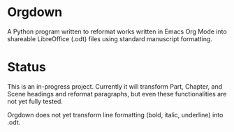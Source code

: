# Orgdown

A Python program written to reformat works written in Emacs Org Mode into shareable LibreOffice (.odt) files using standard manuscript formatting.

# Status

This is an in-progress project. Currently it will transform Part, Chapter, and Scene headings and reformat paragraphs, but even these functionalities are not yet fully tested.

Orgdown does not yet transform line formatting (bold, italic, underline) into .odt.
